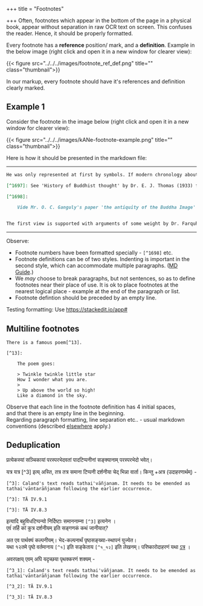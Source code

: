 +++
title = "Footnotes"

+++
Often, footnotes which appear in the bottom of the page in a physical book, appear without separation in raw OCR text on screen. This confuses the reader. Hence, it should be properly formatted.

Every footnote has a **reference** position/ mark, and a **definition**. Example in the below image (right click and open it in a new window for clearer view):

{{< figure src="../../../images/footnote_ref_def.png" title="" class="thumbnail">}}

In our markup, every footnote should have it's references and definition clearly marked. 

## Example 1
Consider the footnote in the image below (right click and open it in a new window for clearer view):

{{< figure src="../../../images/kANe-footnote-example.png" title="" class="thumbnail">}}

Here is how it should be presented in the markdown file:

__________________________
```markdown
He was only represented at first by symbols. If modern chronology about Buddha's ministry is to be followed [^1697] (he was born about 563 B. C. and died about 483 B, C.), it is almost impossible to hold that images of gods originally came to be made in imitation of images or statues of Buddha, since, as we saw above, temples and images of gods had already become widespread throughout India in the 4th or 5th century B. C. [^1698]. 

[^1697]: See 'History of Buddhist thought' by Dr. E. J. Thomas (1933) for these dates.

[^1698]:

    Vide Mr. O. C. Ganguly's paper 'the antiquity of the Buddha Image' in Ostasiatische Zeitschrift Noue Folge XIV, Heft 2/3, whore he adduces very weighty grounds for holding that the beginning of the cult of the worship of the imago of Buddha lies somewhere between 150 B. C. to 50 B. C.


The first view is supported with arguments of some weight by Dr. Farquhar in J. R. A. S. for 1928 pp. 15-23. ...

```
__________________________

Observe:

- Footnote numbers have been formatted specially - `[^1698]` etc.
- Footnote definitions can be of two styles. Indenting is important in the second style, which can accommodate multiple paragraphs. ([MD Guide](https://www.markdownguide.org/extended-syntax/#footnotes).)
- We _may_ choose to break paragraphs, but not sentences, so as to define footnotes near their place of use. It is ok to place footnotes at the nearest logical place - example at the end of the paragraph or list.
- Footnote defintion should be preceded by an empty line.


Testing formatting: Use https://stackedit.io/app#

## Multiline footnotes

```
There is a famous poem[^13].

[^13]:

    The poem goes:

    > Twinkle twinkle little star  
    How I wonder what you are.
    >
    > Up above the world so high!  
    Like a diamond in the sky.
```

Observe that each line in the footnote definition has 4 initial spaces,  
and that there is an empty line in the beginning.  
Regarding paragraph formatting, line separation etc.. - usual markdown conventions (described [elsewhere](../) apply.)

## Deduplication
प्रत्येकस्यां सञ्चिकायां
परस्परभेदवतां पादटिप्पनीनां सङ्क्यानाम् परस्परभेदो भवेत्।  

यत्र यत्र [^3] इत्य् अस्ति, तत्र तत्र समाना टिप्पनी दर्शनीया चेद् भिन्ना वार्ता। किन्तु +अत्र (उदाहरणार्थम्) -

```
[^3]: Caland's text reads tathai'vāñjanam. It needs to be emended as tathai'vāntarāñjanam following the earlier occurrence.  

[^3]: TĀ IV.9.1 

[^3]: TĀ IV.8.3 
```

इत्यादि बहुविधटिप्पन्यो निर्दिष्टाः समाननाम्ना `[^3]` इत्यनेन ।  
एवंं तर्हि कां कुत्र दर्शनीयम् इति सङ्गणकं कथं जानीयात्?

अत एव पार्थक्यं कल्पनीयम्। 
भेद-कल्पनार्थं पृष्ठसङ्ख्या-स्थापनं युज्येत।  
यथा १२तमे पृष्ठे वर्तमानाय `[^१]` इति सङ्केताय `[^१_१२]` इति लेखनम्। परिष्कारोदाहरणं यथा [ऽत्र](https://github.com/vishvAsa/vedAH/commit/3b23fa2757d06436821be91632d809d489d3b6b3) । 

अवरपक्षय् एवम् अपि यदृच्छया पृथक्करणं शक्यम् -

```
[^3_1]: Caland's text reads tathai'vāñjanam. It needs to be emended as tathai'vāntarāñjanam following the earlier occurrence.  

[^3_2]: TĀ IV.9.1 

[^3_3]: TĀ IV.8.3 
```